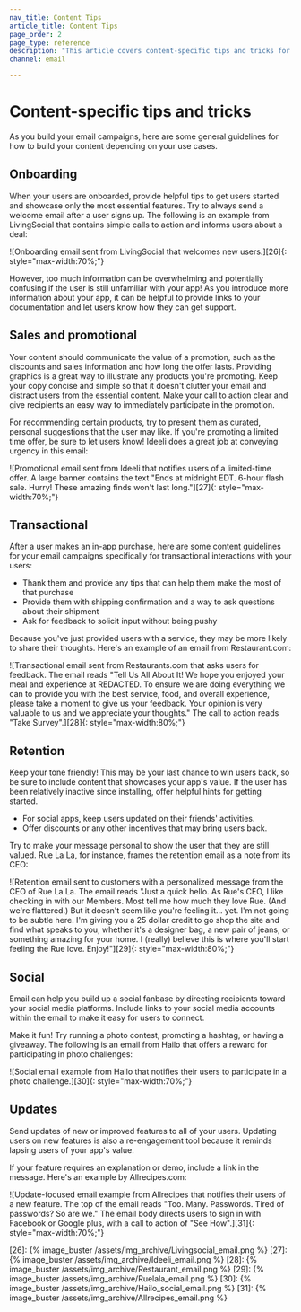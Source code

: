 ```yaml
---
nav_title: Content Tips
article_title: Content Tips
page_order: 2
page_type: reference
description: "This article covers content-specific tips and tricks for various email use cases."
channel: email

---
```


# Content-specific tips and tricks

As you build your email campaigns, here are some general guidelines for how to build your content depending on your use cases.

## Onboarding

When your users are onboarded, provide helpful tips to get users started and showcase only the most essential features. Try to always send a welcome email after a user signs up. The following is an example from LivingSocial that contains simple calls to action and informs users about a deal:

![Onboarding email sent from LivingSocial that welcomes new users.][26]{: style="max-width:70%;"}

However, too much information can be overwhelming and potentially confusing if the user is still unfamiliar with your app! As you introduce more information about your app, it can be helpful to provide links to your documentation and let users know how they can get support.

## Sales and promotional

Your content should communicate the value of a promotion, such as the discounts and sales information and how long the offer lasts. Providing graphics is a great way to illustrate any products you're promoting. Keep your copy concise and simple so that it doesn't clutter your email and distract users from the essential content. Make your call to action clear and give recipients an easy way to immediately participate in the promotion.

For recommending certain products, try to present them as curated, personal suggestions that the user may like. If you're promoting a limited time offer, be sure to let users know! Ideeli does a great job at conveying urgency in this email:

![Promotional email sent from Ideeli that notifies users of a limited-time offer. A large banner contains the text "Ends at midnight EDT. 6-hour flash sale. Hurry! These amazing finds won't last long."][27]{: style="max-width:70%;"}

## Transactional

After a user makes an in-app purchase, here are some content guidelines for your email campaigns specifically for transactional interactions with your users:
- Thank them and provide any tips that can help them make the most of that purchase 
- Provide them with shipping confirmation and a way to ask questions about their shipment
- Ask for feedback to solicit input without being pushy

Because you've just provided users with a service, they may be more likely to share their thoughts. Here's an example of an email from Restaurant.com:

![Transactional email sent from Restaurants.com that asks users for feedback. The email reads "Tell Us All About It! We hope you enjoyed your meal and experience at REDACTED. To ensure we are doing everything we can to provide you with the best service, food, and overall experience, please take a moment to give us your feedback. Your opinion is very valuable to us and we appreciate your thoughts." The call to action reads "Take Survey".][28]{: style="max-width:80%;"}

## Retention

Keep your tone friendly! This may be your last chance to win users back, so be sure to include content that showcases your app's value. If the user has been relatively inactive since installing, offer helpful hints for getting started.

- For social apps, keep users updated on their friends' activities.
- Offer discounts or any other incentives that may bring users back.

Try to make your message personal to show the user that they are still valued. Rue La La, for instance, frames the retention email as a note from its CEO:

![Retention email sent to customers with a personalized message from the CEO of Rue La La. The email reads "Just a quick hello. As Rue's CEO, I like checking in with our Members. Most tell me how much they love Rue. (And we're flattered.) But it doesn't seem like you're feeling it... yet. I'm not going to be subtle here. I'm giving you a 25 dollar credit to go shop the site and find what speaks to you, whether it's a designer bag, a new pair of jeans, or something amazing for your home. I (really) believe this is where you'll start feeling the Rue love. Enjoy!"][29]{: style="max-width:80%;"}

## Social

Email can help you build up a social fanbase by directing recipients toward your social media platforms. Include links to your social media accounts within the email to make it easy for users to connect.

Make it fun! Try running a photo contest, promoting a hashtag, or having a giveaway. The following is an email from Hailo that offers a reward for participating in photo challenges:

![Social email example from Hailo that notifies their users to participate in a photo challenge.][30]{: style="max-width:70%;"}

## Updates

Send updates of new or improved features to all of your users. Updating users on new features is also a re-engagement tool because it reminds lapsing users of your app's value.

If your feature requires an explanation or demo, include a link in the message. Here's an example by Allrecipes.com:

![Update-focused email example from Allrecipes that notifies their users of a new feature. The top of the email reads "Too. Many. Passwords. Tired of passwords? So are we." The email body directs users to sign in with Facebook or Google plus, with a call to action of "See How".][31]{: style="max-width:70%;"}


[26]: {% image_buster /assets/img_archive/Livingsocial_email.png %}
[27]: {% image_buster /assets/img_archive/Ideeli_email.png %}
[28]: {% image_buster /assets/img_archive/Restaurant_email.png %}
[29]: {% image_buster /assets/img_archive/Ruelala_email.png %}
[30]: {% image_buster /assets/img_archive/Hailo_social_email.png %}
[31]: {% image_buster /assets/img_archive/Allrecipes_email.png %}